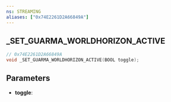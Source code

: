 ```yaml
---
ns: STREAMING
aliases: ["0x74E2261D2A66849A"]
---
```

## _SET_GUARMA_WORLDHORIZON_ACTIVE

```c
// 0x74E2261D2A66849A
void _SET_GUARMA_WORLDHORIZON_ACTIVE(BOOL toggle);
```

## Parameters
* **toggle**:
